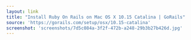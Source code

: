 ```yaml
---
layout: link
title: "Install Ruby On Rails on Mac OS X 10.15 Catalina | GoRails"
source: 'https://gorails.com/setup/osx/10.15-catalina'
screenshot: 'screenshots/7d5c084a-3f2f-472b-a248-29b3b27b426d.jpg'
---
```


